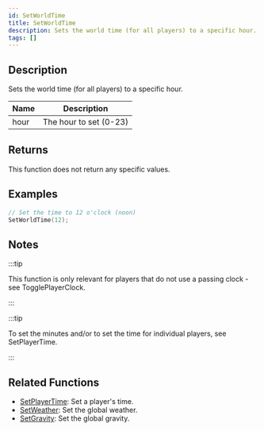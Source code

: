 ```yaml
---
id: SetWorldTime
title: SetWorldTime
description: Sets the world time (for all players) to a specific hour.
tags: []
---
```


## Description

Sets the world time (for all players) to a specific hour.

| Name | Description            |
| ---- | ---------------------- |
| hour | The hour to set (0-23) |

## Returns

This function does not return any specific values.

## Examples

```c
// Set the time to 12 o'clock (noon)
SetWorldTime(12);
```

## Notes

:::tip

This function is only relevant for players that do not use a passing clock - see TogglePlayerClock.

:::

:::tip

To set the minutes and/or to set the time for individual players, see SetPlayerTime.

:::

## Related Functions

- [SetPlayerTime](functions/SetPlayerTime.md): Set a player's time.
- [SetWeather](functions/SetWeather.md): Set the global weather.
- [SetGravity](functions/SetGravity.md): Set the global gravity.

